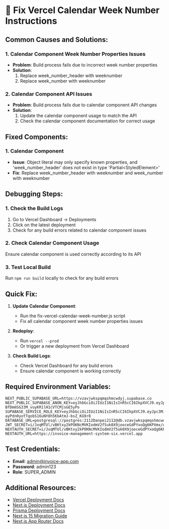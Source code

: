 
# 🔧 Fix Vercel Calendar Week Number Instructions

## Common Causes and Solutions:

### 1. Calendar Component Week Number Properties Issues
- **Problem**: Build process fails due to incorrect week number properties
- **Solution**: 
  1. Replace week_number_header with weeknumber
  2. Replace week_number with weeknumber

### 2. Calendar Component API Issues
- **Problem**: Build process fails due to calendar component API changes
- **Solution**: 
  1. Update the calendar component usage to match the API
  2. Check the calendar component documentation for correct usage

## Fixed Components:

### 1. Calendar Component
- **Issue**: Object literal may only specify known properties, and 'week_number_header' does not exist in type 'Partial<StyledElement<string>>'
- **Fix**: Replace week_number_header with weeknumber and week_number with weeknumber

## Debugging Steps:

### 1. Check the Build Logs
1. Go to Vercel Dashboard → Deployments
2. Click on the latest deployment
3. Check for any build errors related to calendar component issues

### 2. Check Calendar Component Usage
Ensure calendar component is used correctly according to its API

### 3. Test Local Build
Run `npm run build` locally to check for any build errors

## Quick Fix:

1. **Update Calendar Component**:
   - Run the fix-vercel-calendar-week-number.js script
   - Fix all calendar component week number properties issues

2. **Redeploy**:
   - Run `vercel --prod`
   - Or trigger a new deployment from Vercel Dashboard

3. **Check Build Logs**:
   - Check Vercel Dashboard for any build errors
   - Ensure calendar component is working correctly

## Required Environment Variables:

```
NEXT_PUBLIC_SUPABASE_URL=https://vzavjwkspqmqshmcwdyj.supabase.co
NEXT_PUBLIC_SUPABASE_ANON_KEY=eyJhbGciOiJIUzI1NiIsInR5cCI6IkpXVCJ9.eyJpc3MiOiJzdXBhYmFzZSIsInJlZiI6InZ6YXZqd2tzcHFtcXNobWN3ZHlqIiwicm9sZSI6ImFub24iLCJpYXQiOjE3NTk4OTExMjEsImV4cCI6MjA3NTQ2NzEyMX0.YOFjpw21w-BfDmmSG33M_vuyKR1lH1cVTCMjsGE5yPo
SUPABASE_SERVICE_ROLE_KEY=eyJhbGciOiJIUzI1NiIsInR5cCI6IkpXVCJ9.eyJpc3MiOiJzdXBhYmFzZSIsInJlZiI6InZ6YXZqd2tzcHFtcXNobWN3ZHlqIiwicm9sZSI6InNlcnZpY2Vfcm9sZSIsImlhdCI6MTc1OTg5MTEyMSwiZXhwIjoyMDc1NDY3MTIxfQ.tRx2-ayPdn0yotTqobS16uNY8h5KbAtmJ-bsZ_KG9r8
DATABASE_URL=postgresql://postgres:2112Danpei2112@db.vzavjwkspqmqshmcwdyj.supabase.co:5432/postgres
JWT_SECRET=i/JxqMTUl/vBKtxy2kPOKNcMVKIodmV2f5uk0X9jooceGdPYxoQg6KPXmx/uAaENhQoDhudBbLuhKxkiA3u+cA==
NEXTAUTH_SECRET=i/JxqMTUl/vBKtxy2kPOKNcMVKIodmV2f5uk0X9jooceGdPYxoQg6KPXmx/uAaENhQoDhudBbLuhKxkiA3u+cA==
NEXTAUTH_URL=https://invoice-management-system-six.vercel.app
```

## Test Credentials:

- **Email**: admin@invoice-app.com
- **Password**: admin123
- **Role**: SUPER_ADMIN

## Additional Resources:

- [Vercel Deployment Docs](https://vercel.com/docs/concepts/deployments)
- [Next.js Deployment Docs](https://nextjs.org/docs/deployment)
- [Prisma Deployment Docs](https://www.prisma.io/docs/guides/deployment)
- [Next.js 15 Migration Guide](https://nextjs.org/docs/messages/next-upgrade)
- [Next.js App Router Docs](https://nextjs.org/docs/app)
